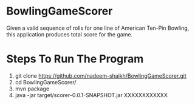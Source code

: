 # BowlingGameScorer

Given a valid sequence of rolls for one line of American Ten-Pin Bowling, this application produces total score for the game.

# Steps To Run The Program

1.  git clone https://github.com/nadeem-shaikh/BowlingGameScorer.git
2.  cd BowlingGameScorer/
3.  mvn package
4.  java -jar target/scorer-0.0.1-SNAPSHOT.jar XXXXXXXXXXXX
